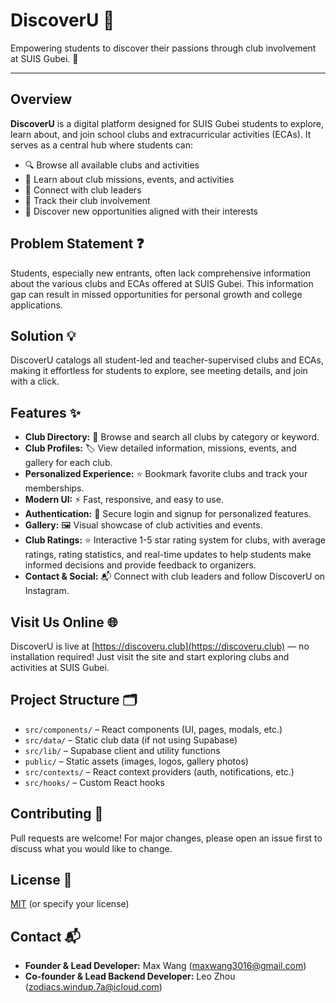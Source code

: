 # DiscoverU 🚀

Empowering students to discover their passions through club involvement at SUIS Gubei. 🌟

---

## Overview

**DiscoverU** is a digital platform designed for SUIS Gubei students to explore, learn about, and join school clubs and extracurricular activities (ECAs). It serves as a central hub where students can:

- 🔍 Browse all available clubs and activities
- 📖 Learn about club missions, events, and activities
- 🤝 Connect with club leaders
- 📝 Track their club involvement
- 🌱 Discover new opportunities aligned with their interests

## Problem Statement ❓

Students, especially new entrants, often lack comprehensive information about the various clubs and ECAs offered at SUIS Gubei. This information gap can result in missed opportunities for personal growth and college applications.

## Solution 💡

DiscoverU catalogs all student-led and teacher-supervised clubs and ECAs, making it effortless for students to explore, see meeting details, and join with a click.

## Features ✨

- **Club Directory:** 🔎 Browse and search all clubs by category or keyword.
- **Club Profiles:** 🏷️ View detailed information, missions, events, and gallery for each club.
- **Personalized Experience:** ⭐ Bookmark favorite clubs and track your memberships.
- **Modern UI:** ⚡ Fast, responsive, and easy to use.
- **Authentication:** 🔐 Secure login and signup for personalized features.
- **Gallery:** 🖼️ Visual showcase of club activities and events.
- **Club Ratings:** ⭐ Interactive 1-5 star rating system for clubs, with average ratings, rating statistics, and real-time updates to help students make informed decisions and provide feedback to organizers.
- **Contact & Social:** 📬 Connect with club leaders and follow DiscoverU on Instagram.

## Visit Us Online 🌐

DiscoverU is live at [https://discoveru.club](https://discoveru.club) — no installation required! Just visit the site and start exploring clubs and activities at SUIS Gubei.

## Project Structure 🗂️

- `src/components/` – React components (UI, pages, modals, etc.)
- `src/data/` – Static club data (if not using Supabase)
- `src/lib/` – Supabase client and utility functions
- `public/` – Static assets (images, logos, gallery photos)
- `src/contexts/` – React context providers (auth, notifications, etc.)
- `src/hooks/` – Custom React hooks

## Contributing 🤗

Pull requests are welcome! For major changes, please open an issue first to discuss what you would like to change.

## License 📄

[MIT](LICENSE) (or specify your license)

## Contact 📬

- **Founder & Lead Developer:** Max Wang (maxwang3016@gmail.com)
- **Co-founder & Lead Backend Developer:** Leo Zhou (zodiacs.windup.7a@icloud.com)
